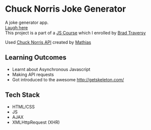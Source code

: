 

# Chuck Norris Joke Generator
A joke generator app. <br/>
[Laugh here](https://chuck-norris-joke-generator-mu.vercel.app/)<br/>
This project is a part of a [JS Course](udemy.com/course/modern-javascript-from-the-beginning/) which I enrolled by [Brad Traversy](https://github.com/bradtraversy)<br/>

Used [Chuck Norris API](https://api.chucknorris.io/) created by [Mathias](https://github.com/matchilling)<br/>

## Learning Outcomes
- Learnt about Asynchronous Javascript
- Making API requests
- Got introduced to the awesome http://getskeleton.com/ 


## Tech Stack
- HTML/CSS
- JS
- AJAX 	
- XMLHttpRequest (XHR)

